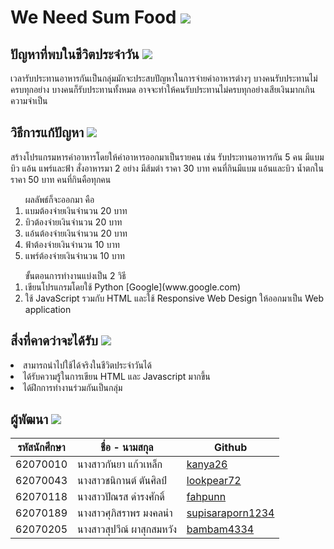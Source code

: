 # We Need Sum Food <img src="https://i.ibb.co/fMxTBg0/cutlery-2.png">
<h2>ปัญหาที่พบในชีวิตประจำวัน <img src="https://i.ibb.co/7SfKhq7/confused.png"></h2> 
<p> เวลารับประทานอาหารกันเป็นกลุ่มมักจะประสบปัญหาในการจ่ายค่าอาหารต่างๆ บางคนรับประทานไม่ครบทุกอย่าง บางคนก็รับประทานทั้งหมด 
อาจจะทำให้คนรับประทานไม่ครบทุกอย่างเสียเงินมากเกินความจำเป็น</p>
<h2>วิธีการแก้ปัญหา <img src="https://i.ibb.co/bKwR8HK/spanner.png"></h2> 
<p>สร้างโปรแกรมหารค่าอาหารโดยให้ค่าอาหารออกมาเป็นรายคน เช่น รับประทานอาหารกัน 5 คน มีแบม บิว แอ้น แพร์และฟ้า สั่งอาหารมา 2 อย่าง
 มีส้มตำ ราคา 30 บาท คนที่กินมีแบม แอ้นและบิว น้ำตกในราคา 50 บาท คนที่กินคือทุกคน</p>

<ol>ผลลัพธ์ก็จะออกมา คือ
<li>แบมต้องจ่ายเงินจำนวน 20 บาท</li>
<li>บิวต้องจ่ายเงินจำนวน 20 บาท</li>
<li>แอ้นต้องจ่ายเงินจำนวน 20 บาท</li>
<li>ฟ้าต้องจ่ายเงินจำนวน 10 บาท</li>
<li>แพร์ต้องจ่ายเงินจำนวน 10 บาท</li>
</ol> 
<ol>ขั้นตอนการทำงานแบ่งเป็น 2 วิธี
<li>เขียนโปรแกรมโดยใช้ Python [Google](www.google.com)</li>
<li>ใช้ JavaScript รวมกับ HTML และใช้ Responsive Web Design ให้ออกมาเป็น Web application</li>
</ol>

<h2>สิ่งที่คาดว่าจะได้รับ   <img src="https://i.ibb.co/jgw28q7/light-bulb.png"> </h2>
<li>สามารถนำไปใช้ได้จริงในชีวิตประจำวันได้</li>
<li>ได้รับความรู้ในการเขียน HTML และ Javascript มากขึ้น</li>
<li>ได้ฝึกการทำงานร่วมกันเป็นกลุ่ม</li>


<h2>ผู้พัฒนา <img src="https://i.ibb.co/C7DnYt7/programmer.png"></h2>

รหัสนักศึกษา  | ชื่อ - นามสกุล  |  Github | 
----- | ----- | ----- |
62070010 | นางสาวกันยา แก้วเหล็ก | [kanya26](https://github.com/Kanya26) |
62070043 | นางสาวชนิกานต์ ตันศิลป์ | [lookpear72](https://github.com/lookpear72) |
62070118 | นางสาวปัณรส ดำรงศักดิ์ | [fahpunn](https://github.com/fahpunn) |
62070189 | นางสาวศุภิสราพร มงคลนำ | [supisaraporn1234](https://github.com/supisaraporn1234) |
62070205 | นางสาวสุปวีณ์ ผาสุกสมหวัง | [bambam4334](https://github.com/bambam4334) |
